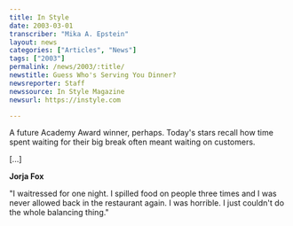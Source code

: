 ```yaml
---
title: In Style
date: 2003-03-01
transcriber: "Mika A. Epstein"
layout: news
categories: ["Articles", "News"]
tags: ["2003"]
permalink: /news/2003/:title/
newstitle: Guess Who's Serving You Dinner?
newsreporter: Staff
newssource: In Style Magazine
newsurl: https://instyle.com

---
```


A future Academy Award winner, perhaps. Today's stars recall how time spent waiting for their big break often meant waiting on customers.

[...]

**Jorja Fox**

"I waitressed for one night. I spilled food on people three times and I was never allowed back in the restaurant again. I was horrible. I just couldn't do the whole balancing thing."
